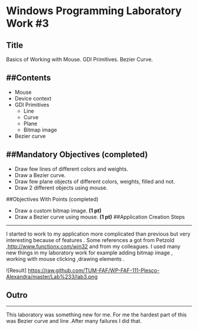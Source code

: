 Windows Programming Laboratory Work #3
======================================

Title
-----
Basics of Working with Mouse. GDI Primitives. Bezier Curve.

##Contents
----------
- Mouse
- Device context
- GDI Primitives
   - Line
   - Curve
   - Plane
   - Bitmap image
- Bezier curve

##Mandatory Objectives (completed)
----------------------------------
- Draw few lines of different colors and weights.
- Draw a Bezier curve.
- Draw few plane objects of different colors, weights, filled and not.
- Draw 2 different objects using mouse.

##Objectives With Points (completed)
- Draw a custom bitmap image. **(1 pt)**
- Draw a Bezier curve using mouse. **(1 pt)**
##Application Creation Steps
----------------------------
I started to work to my application more complicated than previous but very interesting because of features . Some references a got from Petzold ,http://www.functionx.com/win32 and from my colleagues. I used many new things in my laboratory work for example adding bitmap image , working with mouse clicking ,drawing elements .

![Result] https://raw.github.com/TUM-FAF/WP-FAF-111-Plesco-Alexandra/master/Lab%233/lab3.png
## Outro
--------

This laboratory was something new for me. For me the hardest part of this was Bezier curve and line .After many failures I did that. 
